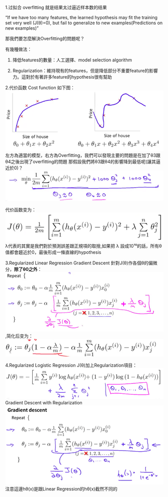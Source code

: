 1.过拟合 overfitting
就是结果太过逼近样本数的结果

“If we have too many features, the learned hypothesis may fit the training set very well (J(θ)=0), but fail to generalize to new examples(Predictions on new examples)”

那我們要怎麼解決Overfitting的問題呢？

有幾種做法：

1. 降低features的數量：人工選擇、model selection algorithm

2. Regularization：維持現有的features，但是降低部分不重要feature的影響力。這對於有著許多feature的hypothesis很有幫助

2.代价函数 Cost function
如下图：
![](20.png) 
左方為適當的模型，右方為Overfitting，我們可以發現主要的問題是在加了θ3跟θ4之後出現了overfitting的問題
那假設我們將θ3跟θ4的影響降到最低呢(讓其逼近於0)？
![](21.png)

代价函数变为：
![](22.png)
λ代表的其實是我們對於預測誤差跟正規項的取捨,如果把 λ 設成10¹⁰的話，所有θ值都會趨近於0，最後形成一條直線的hypothesis

3.Regularized Linear Regression
Gradient Descent 針對J(θ)作各個θ的偏微分，**除了θ0之外**：![](23.png),简化后变为：![](24.png)

4.Regularized Logistic Regression
J(θ)加上Regularization項目：
![](25.png)
Gradient Descent with Regularization
![](26.png)
注意這邊hθ(x)是跟Linear Regression的hθ(x)截然不同的